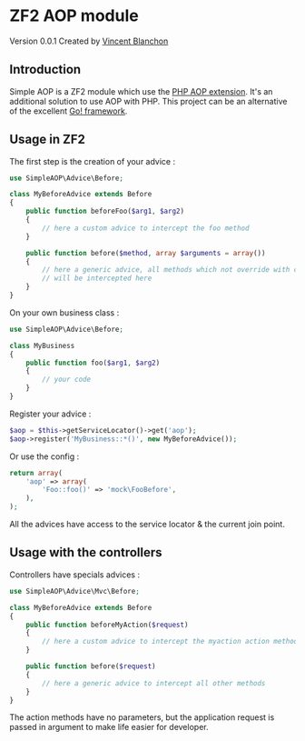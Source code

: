 ZF2 AOP module
============

Version 0.0.1 Created by [Vincent Blanchon](http://developpeur-zend-framework.fr/)

Introduction
------------

Simple AOP is a ZF2 module which use the [PHP AOP extension](https://github.com/AOP-PHP/AOP).
It's an additional solution to use AOP with PHP. This project can be an alternative of the excellent [Go! framework](https://github.com/lisachenko/go-aop-php).

Usage in ZF2
------------

The first step is the creation of your advice :

```php
use SimpleAOP\Advice\Before;

class MyBeforeAdvice extends Before
{
    public function beforeFoo($arg1, $arg2)
    {
        // here a custom advice to intercept the foo method
    }

    public function before($method, array $arguments = array())
    {
        // here a generic advice, all methods which not override with custom interceptor
        // will be intercepted here
    }
}
```

On your own business class :

```php
use SimpleAOP\Advice\Before;

class MyBusiness
{
    public function foo($arg1, $arg2)
    {
        // your code
    }
}
```

Register your advice :

```php
$aop = $this->getServiceLocator()->get('aop');
$aop->register('MyBusiness::*()', new MyBeforeAdvice());
```

Or use the config :

```php
return array(
    'aop' => array(
        'Foo::foo()' => 'mock\FooBefore',
    ),
);
```

All the advices have access to the service locator & the current join point.

Usage with the controllers
------------

Controllers have specials advices :

```php
use SimpleAOP\Advice\Mvc\Before;

class MyBeforeAdvice extends Before
{
    public function beforeMyAction($request)
    {
        // here a custom advice to intercept the myaction action method
    }

    public function before($request)
    {
        // here a generic advice to intercept all other methods
    }
}
```

The action methods have no parameters, but the application request is passed in 
argument to make life easier for developer.